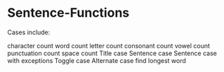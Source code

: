 # Sentence-Functions

Cases include: 

character count
word count
letter count
consonant count
vowel count 
punctuation count 
space count
Title case
Sentence case
Sentence case with exceptions
Toggle case
Alternate case
find longest word
